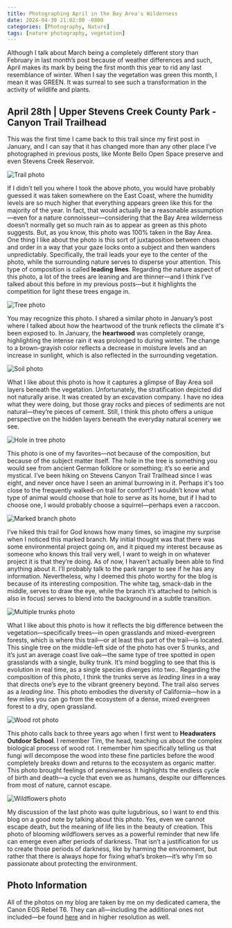 ```yaml
---
title: Photographing April in the Bay Area's Wilderness
date: 2024-04-30 21:02:00 -0800
categories: [Photography, Nature]
tags: [nature photography, vegetation]
---
```


Although I talk about March being a completely different story than February in last month’s post because of weather differences and such, April makes its mark by being the first month this year to rid any last resemblance of winter. When I say the vegetation was green this month, I mean it was GREEN. It was surreal to see such a transformation in the activity of wildlife and plants.

## April 28th | Upper Stevens Creek County Park - Canyon Trail Trailhead

This was the first time I came back to this trail since my first post in January, and I can say that it has changed more than any other place I’ve photographed in previous posts, like Monte Bello Open Space preserve and even Stevens Creek Reservoir.

![Trail photo](../images/2024-04-30/IMG_4094%20Large.jpeg)

If I didn’t tell you where I took the above photo, you would have probably guessed it was taken somewhere on the East Coast, where the humidity levels are so much higher that everything appears green like this for the majority of the year. In fact, that would actually be a reasonable assumption—even for a nature connoisseur—considering that the Bay Area wilderness doesn’t normally get so much rain as to appear as green as this photo suggests. But, as you know, this photo was 100% taken in the Bay Area. One thing I like about the photo is this sort of juxtaposition between chaos and order in a way that your gaze locks onto a subject and then wanders unpredictably. Specifically, the trail leads your eye to the center of the photo, while the surrounding nature serves to disperse your attention. This type of composition is called **leading lines**. Regarding the nature aspect of this photo, a lot of the trees are leaning and are thinner—and I think I’ve talked about this before in my previous posts—but it highlights the competition for light these trees engage in.

![Tree photo](../images/2024-04-30/IMG_4096%20Large.jpeg)

You may recognize this photo. I shared a similar photo in January’s post where I talked about how the heartwood of the trunk reflects the climate it's been exposed to. In January, the **heartwood** was completely orange, highlighting the intense rain it was prolonged to during winter. The change to a brown-grayish color reflects a decrease in moisture levels and an increase in sunlight, which is also reflected in the surrounding vegetation.

![Soil photo](../images/2024-04-30/IMG_4131%20Large.jpeg)

What I like about this photo is how it captures a glimpse of Bay Area soil layers beneath the vegetation. Unfortunately, the stratification depicted did not naturally arise. It was created by an excavation company. I have no idea what they were doing, but those gray rocks and pieces of sediments are not natural—they’re pieces of cement. Still, I think this photo offers a unique perspective on the hidden layers beneath the everyday natural scenery we see.

![Hole in tree photo](../images/2024-04-30/IMG_4140%20Large.jpeg)

This photo is one of my favorites—not because of the composition, but because of the subject matter itself. The hole in the tree is something you would see from ancient German folklore or something; it’s so eerie and mystical. I’ve been hiking on Stevens Canyon Trail Trailhead since I was eight, and never once have I seen an animal burrowing in it. Perhaps it's too close to the frequently walked-on trail for comfort? I wouldn’t know what type of animal would choose that hole to serve as its home, but if I had to choose one, I would probably choose a squirrel—perhaps even a raccoon.

![Marked branch photo](../images/2024-04-30/IMG_4141%20Large.jpeg)

I’ve hiked this trail for God knows how many times, so imagine my surprise when I noticed this marked branch. My initial thought was that there was some environmental project going on, and it piqued my interest because as someone who knows this trail very well, I want to weigh in on whatever project it is that they’re doing. As of now, I haven’t actually been able to find anything about it. I’ll probably talk to the park ranger to see if he has any information. Nevertheless, why I deemed this photo worthy for the blog is because of its interesting composition. The white tag, smack-dab in the middle, serves to draw the eye, while the branch it’s attached to (which is also in focus) serves to blend into the background in a subtle transition.

![Multiple trunks photo](../images/2024-04-30/IMG_4121%20Large.jpeg)

What I like about this photo is how it reflects the big difference between the vegetation—specifically trees—in open grasslands and mixed-evergreen forests, which is where this trail—or at least this part of the trail—is located. This single tree on the middle-left side of the photo has over 5 trunks, and it’s just an average coast live oak—the same type of tree spotted in open grasslands with a single, bulky trunk. It’s mind boggling to see that this is evolution in real time, as a single species diverges into two.. Regarding the composition of this photo, I think the trunks serve as *leading lines* in a way that directs one’s eye to the vibrant greenery beyond. The trail also serves as a *leading line*. This photo embodies the diversity of California—how in a few miles you can go from the ecosystem of a dense, mixed evergreen forest to a dry, open grassland.

![Wood rot photo](../images/2024-04-30/IMG_4129%20Large.jpeg)

This photo calls back to three years ago when I first went to **Headwaters Outdoor School**. I remember Tim, the head, teaching us about the complex biological process of wood rot. I remember him specifically telling us that fungi will decompose the wood into these fine particles before the wood completely breaks down and returns to the ecosystem as organic matter. This photo brought feelings of pensiveness. It highlights the endless cycle of birth and death—a cycle that even we as humans, despite our differences from most of nature, cannot escape.

![Wildflowers photo](../images/2024-04-30/IMG_4135%20Large.jpeg)

My discussion of the last photo was quite lugubrious, so I want to end this blog on a good note by talking about this photo. Yes, even we cannot escape death, but the meaning of life lies in the beauty of creation. This photo of blooming wildflowers serves as a powerful reminder that new life can emerge even after periods of darkness. That isn’t a justification for us to create those periods of darkness, like by harming the environment, but rather that there is always hope for fixing what’s broken—it’s why I’m so passionate about protecting the environment.

## Photo Information

All of the photos on my blog are taken by me on my dedicated camera, the Canon EOS Rebel T6. They can all—including the additional ones not included—be found [here](https://drive.google.com/drive/folders/1wrpC5GEXPhW3HTZ3zCPfQwamb6Pj36_n?usp=sharing) and in higher resolution as well.
